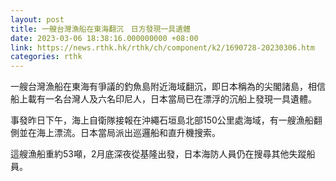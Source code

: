 ```yaml
---
layout: post
title: 一艘台灣漁船在東海翻沉　日方發現一具遺體
date: 2023-03-06 18:38:16.000000000 +08:00
link: https://news.rthk.hk/rthk/ch/component/k2/1690728-20230306.htm
categories: rthk
---
```


一艘台灣漁船在東海有爭議的釣魚島附近海域翻沉，即日本稱為的尖閣諸島，相信船上載有一名台灣人及六名印尼人，日本當局已在漂浮的沉船上發現一具遺體。

事發昨日下午，海上自衛隊接報在沖繩石垣島北部150公里處海域，有一艘漁船翻側並在海上漂流。日本當局派出巡邏船和直升機搜索。

這艘漁船重約53噸，2月底深夜從基隆出發，日本海防人員仍在搜尋其他失蹤船員。
